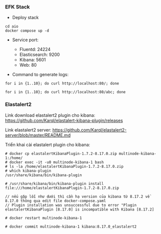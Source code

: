 ### EFK Stack

- Deploy stack
```
cd aio
docker compose up -d
```

- Service port:
    - Fluentd: 24224
    - Elasticsearch: 9200
    - Kibana: 5601
    - Web: 80

- Command to generate logs:
```
for i in {1..10}; do curl http://localhost:80/; done

for i in {1..10}; do curl http://localhost:80/abc; done
```

### Elastalert2

Link download elastalert2 plugin cho kibana: https://github.com/Karql/elastalert-kibana-plugin/releases

Link elastalert2 server: https://github.com/Karql/elastalert2-server/blob/master/README.md

Triển khai cài elastalert plugin cho kibana:
```
# docker cp elastalertKibanaPlugin-1.7.2-8.17.0.zip multinode-kibana-1:/home/
# docker exec -it -u0 multinode-kibana-1 bash
# ls -la /home/elastalertKibanaPlugin-1.7.2-8.17.0.zip
# which kibana-plugin
/usr/share/kibana/bin/kibana-plugin

# /usr/share/kibana/bin/kibana-plugin install file:///home/elastalertKibanaPlugin-1.7.2-8.17.0.zip

// nếu gặp lỗi như dưới thì cần hạ version của kibana từ 8.17.2 về 8.17.0 thông qua edit file docker-compose.yaml
// Plugin installation was unsuccessful due to error "Plugin elastalertKibanaPlugin [8.17.0] is incompatible with Kibana [8.17.2]

# docker restart multinode-kibana-1

# docker commit multinode-kibana-1 kibana:8.17.0_elastalert2
```
